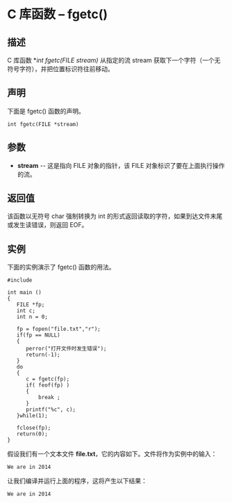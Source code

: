 # C 库函数 – fgetc()


## 描述

C 库函数 **int fgetc(FILE *stream)** 从指定的流 stream 获取下一个字符（一个无符号字符），并把位置标识符往前移动。

## 声明

下面是 fgetc() 函数的声明。

    int fgetc(FILE *stream)

## 参数

* **stream** \-- 这是指向 FILE 对象的指针，该 FILE 对象标识了要在上面执行操作的流。

## 返回值

该函数以无符号 char 强制转换为 int 的形式返回读取的字符，如果到达文件末尾或发生读错误，则返回 EOF。

## 实例

下面的实例演示了 fgetc() 函数的用法。

    #include 

    int main ()
    {
       FILE *fp;
       int c;
       int n = 0;

       fp = fopen("file.txt","r");
       if(fp == NULL)
       {
          perror("打开文件时发生错误");
          return(-1);
       }
       do
       {
          c = fgetc(fp);
          if( feof(fp) )
          {
              break ;
          }
          printf("%c", c);
       }while(1);

       fclose(fp);
       return(0);
    }

假设我们有一个文本文件 **file.txt**，它的内容如下。文件将作为实例中的输入：

    We are in 2014

让我们编译并运行上面的程序，这将产生以下结果：

    We are in 2014
